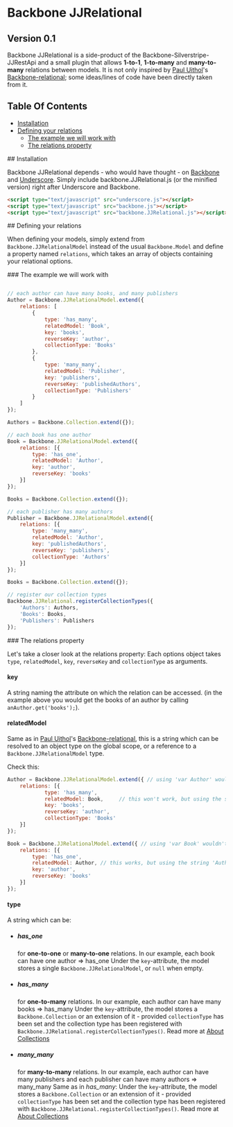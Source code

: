 # Backbone JJRelational

## Version 0.1


Backbone JJRelational is a side-product of the Backbone-Silverstripe-JJRestApi and a small plugin that allows __1-to-1__, __1-to-many__ and __many-to-many__ relations between models.
It is not only inspired by [Paul Uithol](https://github.com/PaulUithol)'s [Backbone-relational](https://github.com/PaulUithol/Backbone-relational); some ideas/lines of code have been directly taken from it.


## Table Of Contents

- [Installation](#installation)
- [Defining your relations](#defining-relations)
	- [The example we will work with](#our-example)
	- [The relations property](#relations-property)

<a name="installation" />
## Installation

Backbone JJRelational depends  - who would have thought - on [Backbone](https://github.com/documentcloud/backbone) and [Underscore](https://github.com/documentcloud/underscore).
Simply include backbone.JJRelational.js (or the minified version) right after Underscore and Backbone.

```html
<script type="text/javascript" src="underscore.js"></script>
<script type="text/javascript" src="backbone.js"></script>
<script type="text/javascript" src="backbone.JJRelational.js"></script>
```


<a name="defining-relations" />
## Defining your relations

When defining your models, simply extend from `Backbone.JJRelationalModel` instead of the usual `Backbone.Model` and define a property named `relations`, which takes an array of objects containing your relational options.

<a name="our-example" />
### The example we will work with


```javascript

// each author can have many books, and many publishers
Author = Backbone.JJRelationalModel.extend({
	relations: [
		{
			type: 'has_many',
			relatedModel: 'Book',
			key: 'books',
			reverseKey: 'author',
			collectionType: 'Books'
		},
		{
			type: 'many_many',
			relatedModel: 'Publisher',
			key: 'publishers',
			reverseKey: 'publishedAuthors',
			collectionType: 'Publishers'
		}
	]
});

Authors = Backbone.Collection.extend({});

// each book has one author
Book = Backbone.JJRelationalModel.extend({
	relations: [{
		type: 'has_one',
		relatedModel: 'Author',
		key: 'author',
		reverseKey: 'books'
	}]
});

Books = Backbone.Collection.extend({});

// each publisher has many authors
Publisher = Backbone.JJRelationalModel.extend({
	relations: [{
		type: 'many_many',
		relatedModel: 'Author',
		key: 'publishedAuthors',
		reverseKey: 'publishers',
		collectionType: 'Authors'
	}]
});

Books = Backbone.Collection.extend({});

// register our collection types
Backbone.JJRelational.registerCollectionTypes({
	'Authors': Authors,
	'Books': Books,
	'Publishers': Publishers
});


```

<a name="relations-property	" />
### The relations property

Let's take a closer look at the relations property: Each options object takes `type`, `relatedModel`, `key`, `reverseKey` and `collectionType` as arguments.

#### key
A string naming the attribute on which the relation can be accessed. (in the example above you would get the books of an author by calling `anAuthor.get('books');`).

#### relatedModel
Same as in [Paul Uithol](https://github.com/PaulUithol)'s [Backbone-relational](https://github.com/PaulUithol/Backbone-relational), this is a string which can be resolved to an object type on the global scope, or a reference to a `Backbone.JJRelationalModel` type.

Check this:

```javascript
Author = Backbone.JJRelationalModel.extend({ // using 'var Author' would work in this case
	relations: [{
			type: 'has_many',
			relatedModel: Book,		// this won't work, but using the string 'Book' will
			key: 'books',
			reverseKey: 'author',
			collectionType: 'Books'
	}]
});

Book = Backbone.JJRelationalModel.extend({ // using 'var Book' wouldn't work in this case
	relations: [{
		type: 'has_one',
		relatedModel: Author, // this works, but using the string 'Author' would work as well
		key: 'author',
		reverseKey: 'books'
	}]
});
```


#### type
A string which can be:

* ##### has_one
	for __one-to-one__ or __many-to-one__ relations. In our example, each book can have one author => has_one
	Under the `key`-attribute, the model stores a single `Backbone.JJRelationalModel`, or `null` when empty.
	
	
* ##### has_many
	for __one-to-many__ relations. In our example, each author can have many books => has_many
	Under the `key`-attribute, the model stores a `Backbone.Collection` or an extension of it - provided `collectionType` has been set and the collection type has been registered with `Backbone.JJRelational.registerCollectionTypes()`. Read more at [About Collections](#about-collections)
	
* ##### many_many
	for __many-to-many__ relations. In our example, each author can have many publishers and each publisher can have many authors => many_many
	Same as in _has_many_: Under the `key`-attribute, the model stores a `Backbone.Collection` or an extension of it - provided `collectionType` has been set and the collection type has been registered with `Backbone.JJRelational.registerCollectionTypes()`. Read more at [About Collections](#about-collections)


